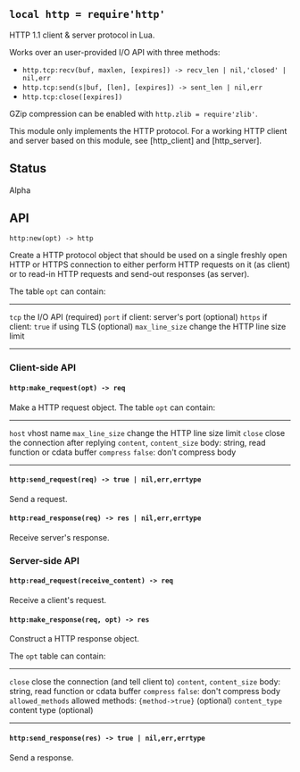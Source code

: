 
## `local http = require'http'`

HTTP 1.1 client & server protocol in Lua.

Works over an user-provided I/O API with three methods:

 * `http.tcp:recv(buf, maxlen, [expires]) -> recv_len | nil,'closed' | nil,err`
 * `http.tcp:send(s|buf, [len], [expires]) -> sent_len | nil,err`
 * `http.tcp:close([expires])`

GZip compression can be enabled with `http.zlib = require'zlib'`.

This module only implements the HTTP protocol. For a working HTTP client
and server based on this module, see [http_client] and [http_server].

## Status

<warn>Alpha<warn>

## API

`http:new(opt) -> http`

Create a HTTP protocol object that should be used on a single freshly open
HTTP or HTTPS connection to either perform HTTP requests on it (as client)
or to read-in HTTP requests and send-out responses (as server).

The table `opt` can contain:

--------------------------------- --------------------------------------------
`tcp`                             the I/O API (required)
`port`                            if client: server's port (optional)
`https`                           if client: `true` if using TLS (optional)
`max_line_size`                   change the HTTP line size limit
--------------------------------- --------------------------------------------

### Client-side API

#### `http:make_request(opt) -> req`

Make a HTTP request object. The table `opt` can contain:

--------------------------------- --------------------------------------------
`host`                            vhost name
`max_line_size`                   change the HTTP line size limit
`close`                           close the connection after replying
`content`, `content_size`         body: string, read function or cdata buffer
`compress`                        `false`: don't compress body
--------------------------------- --------------------------------------------

#### `http:send_request(req) -> true | nil,err,errtype`

Send a request.

#### `http:read_response(req) -> res | nil,err,errtype`

Receive server's response.

### Server-side API

#### `http:read_request(receive_content) -> req`

Receive a client's request.

#### `http:make_response(req, opt) -> res`

Construct a HTTP response object.

The `opt` table can contain:

--------------------------------- --------------------------------------------
`close`                           close the connection (and tell client to)
`content`, `content_size`         body: string, read function or cdata buffer
`compress`                        `false`: don't compress body
`allowed_methods`                 allowed methods: `{method->true}` (optional)
`content_type`                    content type (optional)
--------------------------------- --------------------------------------------

#### `http:send_response(res) -> true | nil,err,errtype`

Send a response.

